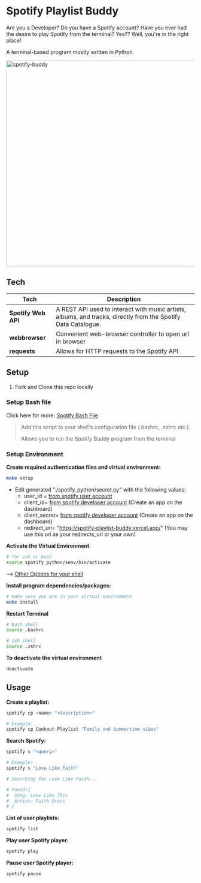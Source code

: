# Spotify Playlist Buddy

Are you a Developer? Do you have a Spotify account? Have you ever had the desire to play Spotify from the terminal? Yes?? Well, you're in the right place!

A terminal-based program mostly written in Python.

<img src="https://media.giphy.com/media/WjQYG5UBbdtcRzscAC/giphy.gif" width="550px" alt="spotify-buddy"/>

## Tech

| Tech             | Description                                                                                                   |
| ------------------- | ------------------------------------------------------------------------------------------------------------- |
| **Spotify Web API** | A REST API used to interact with music artists, albums, and tracks, directly from the Spotify Data Catalogue. |
| **webbrowser**      | Convenient web-browser controller to open url in browser                                                                            |
| **requests** | Allows for HTTP requests to the Spotify API |

## Setup

1. Fork and Clone this repo locally

### Setup Bash file
Click here for more: [Spotify Bash File](https://github.com/StefonSimmons/spotify_bash_file)

> Add this script to your shell's configuration file (.bashrc, .zshrc etc.).
>
> Allows you to run the Spotify Buddy program from the terminal

### Setup Environment

**Create required authentication files and virtual environment:**

```bash
make setup
```
- Edit generated "./spotify_python/secret.py" with the following values:
    - user_id = [from spotify user account](https://www.spotify.com/)
    - client_id= [from spotify developer account](https://developer.spotify.com/dashboard/login) (Create an app on the dashboard)
    - client_secret= [from spotify developer account](https://developer.spotify.com/dashboard/login) (Create an app on the dashboard)
    - redirect_uri= "https://spotify-playlist-buddy.vercel.app/" (You may use this uri as your redirects_uri or your own)

**Activate the Virtual Environment**

```bash
# for zsh or bash
source spotify_python/senv/bin/activate
```
--> [Other Options for your shell](https://docs.python.org/3/library/venv.html#module-venv)

**Install program dependencies/packages:**

```bash
# make sure you are in your virtual environment
make install
```

**Restart Terminal**
```bash
# bash shell
source .bashrc
```

```bash
# zsh shell
source .zshrc
``` 

**To deactivate the virtual environment**

```bash
deactivate
```

## Usage

**Create a playlist:**

```bash
spotify cp <name> "<description>"
```

```bash
# Example:
spotify cp Cookout-Playlist "Family and Summertime vibes"
```

**Search Spotify:**

```bash
spotify s "<query>"
```

```bash
# Example:
spotify s "Love Like Faith"

# Searching for Love Like Faith...

# Found:{
#  Song: Love Like This
#  Artist: Faith Evans
# }
```

**List of user playlists:**

```bash
spotify list
```

**Play user Spotify player:**

```bash
spotify play
```

**Pause user Spotify player:**

```bash
spotify pause
```
